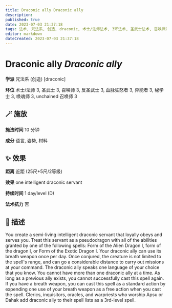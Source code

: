 ```yaml
---
title: Draconic ally Draconic ally
description: 
published: true
date: 2023-07-03 21:37:18
tags: 法术, 咒法系, 创造, draconic, 术士/法师法术, 3环法术, 圣武士法术, 召唤师法术, 反圣武士法术, 血脉狂怒者法术, 异能者法术, 秘学士法术, 唤魂师法术, unchained 召唤师法术
editor: markdown
dateCreated: 2023-07-03 21:37:18
---
```


# **Draconic ally** *Draconic ally*

**学派** 咒法系 (创造) \[draconic\] 

**环位** 术士/法师 3, 圣武士 3, 召唤师 3, 反圣武士 3, 血脉狂怒者 3, 异能者 3, 秘学士 3, 唤魂师 3, unchained 召唤师 3

## 🪄 施放

**施法时间** 10 分钟

**成分** 语言, 姿势, 材料

## ✨ 效果  

**距离** 近距 (25尺+5尺/2等级) 

**效果** one intelligent draconic servant 

**持续时间** 1 day/level (D) 

**法术抗力** 否

## 📖 描述

You create a semi-living intelligent draconic servant that loyally obeys and serves you. Treat this servant as a pseudodragon with all of the abilities granted by one of the following spells: Form of the Alien Dragon I, form of the dragon I, or Form of the Exotic Dragon I. Your draconic ally can use its breath weapon once per day. Once conjured, the creature is not limited to the spell's range, and can go a considerable distance to carry out missions at your command. The draconic ally speaks one language of your choice that you know. You cannot have more than one draconic ally at a time. As long as a previous ally exists, you cannot successfully cast  this spell again. If you have a breath weapon, you can cast this spell as a standard action by expending one use of your breath weapon as a free action when you cast the spell.  Clerics, inquisitors, oracles, and warpriests who worship Apsu or Dahak add draconic ally to their spell lists as a 3rd-level spell.
    